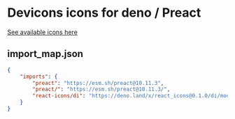 # Devicons icons for deno / Preact

[See available icons here](https://react-icons.github.io/react-icons/icons?name=di)

## import_map.json

```json
{
    "imports": {
        "preact": "https://esm.sh/preact@10.11.3",
        "preact/": "https://esm.sh/preact@10.11.3/",
        "react-icons/di": "https://deno.land/x/react_icons@0.1.0/di/mod.ts",
    }
}
```
